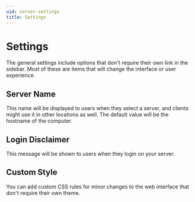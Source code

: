 ```yaml
---
uid: server-settings
title: Settings
---
```


# Settings

The general settings include options that don't require their own link in the sidebar. Most of these are items that will change the interface or user experience.

## Server Name

This name will be displayed to users when they select a server, and clients might use it in other locations as well. The default value will be the hostname of the computer.

## Login Disclaimer

This message will be shown to users when they login on your server.

## Custom Style

You can add custom CSS rules for minor changes to the web interface that don't require their own theme.
